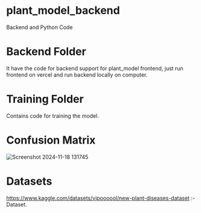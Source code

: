 # plant_model_backend
Backend and Python Code

# Backend Folder
It have the code for backend support for plant_model frontend, just run frontend on vercel and run backend locally on computer.

# Training Folder
Contains code for training the model.

# Confusion Matrix
![Screenshot 2024-11-18 131745](https://github.com/user-attachments/assets/f1545b71-e501-442a-8f21-3d06646bf3ac)

# Datasets
https://www.kaggle.com/datasets/vipoooool/new-plant-diseases-dataset :- Dataset.
